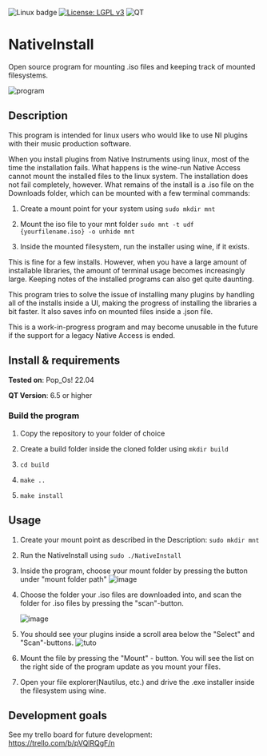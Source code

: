 ![Linux badge](https://img.shields.io/badge/Linux-teal)
[![License: LGPL v3](https://img.shields.io/badge/License-LGPL_v3-blue.svg)](https://www.gnu.org/licenses/lgpl-3.0)
![QT](https://img.shields.io/badge/QT-green)

# NativeInstall
Open source program for mounting .iso files and keeping track of mounted filesystems.

![program](https://github.com/constlo/NativeInstall/assets/79052688/5e19b9bf-7653-459c-ba16-e7b5c0738ba4)


## Description
This program is intended for linux users who would like to use NI plugins with their music production software.

When you install plugins from Native Instruments using linux, most of the time the installation fails. 
What happens is the wine-run Native Access cannot mount the installed files to the linux system.
The installation does not fail completely, however. What remains of the install is a .iso file on the Downloads folder, which can be mounted with a few terminal commands:

1. Create a mount point for your system using
   `sudo mkdir mnt`

2. Mount the iso file to your mnt folder
    `sudo mnt -t udf {yourfilename.iso} -o unhide mnt`

3. Inside the mounted filesystem, run the installer using wine, if it exists.

This is fine for a few installs. However, when you have a large amount of installable libraries, the amount of terminal usage becomes increasingly large.
Keeping notes of the installed programs can also get quite daunting.

This program tries to solve the issue of installing many plugins by handling all of the installs inside a UI, making the progress of installing the libraries a bit faster.
It also saves info on mounted files inside a .json file.

This is a work-in-progress program and may become unusable in the future if the support for a legacy Native Access is ended.

## Install & requirements
**Tested on**: Pop_Os! 22.04 

**QT Version**: 6.5 or higher

### Build the program

1. Copy the repository to your folder of choice
2. Create a build folder inside the cloned folder using 
   `mkdir build`

3. `cd build`
   
4. `make .. `

5. `make install `

## Usage

1. Create your mount point as described in the Description:
   `sudo mkdir mnt`
2. Run the NativeInstall using
   `sudo ./NativeInstall`
3. Inside the program, choose your mount folder by pressing the button under "mount folder path"
   ![image](https://github.com/constlo/NativeInstall/assets/79052688/872a1950-09c2-46d8-8f3d-79408454e926)

4. Choose the folder your .iso files are downloaded into, and scan the folder for .iso files by pressing the "scan"-button.
   
   ![image](https://github.com/constlo/NativeInstall/assets/79052688/94fed914-8077-4bcd-99b4-d0c76e14a708)

5. You should see your plugins inside a scroll area below the "Select" and "Scan"-buttons.
   ![tuto](https://github.com/constlo/NativeInstall/assets/79052688/eeef6efe-6d3c-4fa6-9427-a95c62cc341a)
 
7. Mount the file by pressing the "Mount" - button. You will see the list on the right side of the program update as you mount your files. 

8. Open your file explorer(Nautilus, etc.) and drive the .exe installer inside the filesystem using wine.


## Development goals
See my trello board for future development:
https://trello.com/b/pVQlRQgF/n

